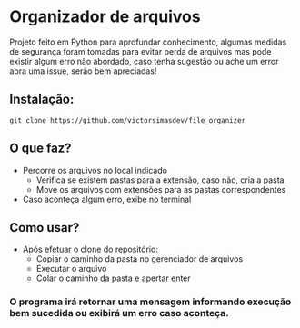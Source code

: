 # Organizador de arquivos

Projeto feito em Python para aprofundar conhecimento, algumas medidas de segurança foram tomadas para evitar perda de arquivos mas pode existir algum erro não abordado, caso tenha sugestão ou ache um error abra uma issue, serão bem apreciadas!

## Instalação:

```
git clone https://github.com/victorsimasdev/file_organizer
```

## O que faz?
- Percorre os arquivos no local indicado
  - Verifica se existem pastas para a extensão, caso não, cria a pasta
  - Move os arquivos com extensões para as pastas correspondentes
- Caso aconteça algum erro, exibe no terminal

## Como usar?
- Após efetuar o clone do repositório:
  - Copiar o caminho da pasta no gerenciador de arquivos
  - Executar o arquivo
  - Colar o caminho da pasta e apertar enter

### O programa irá retornar uma mensagem informando execução bem sucedida ou exibirá um erro caso aconteça.
